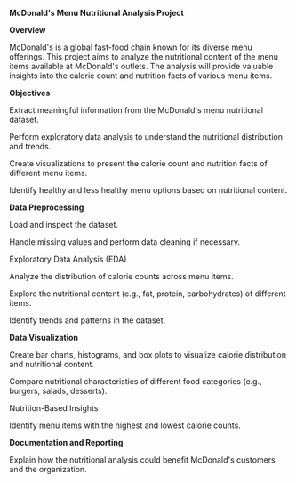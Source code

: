 **McDonald's Menu Nutritional Analysis Project**


**Overview**

McDonald's is a global fast-food chain known for its diverse menu offerings. This project aims to analyze the nutritional content of the menu items available at McDonald's outlets. The analysis will provide valuable insights into the calorie count and nutrition facts of various menu items.



**Objectives**

Extract meaningful information from the McDonald's menu nutritional dataset.

Perform exploratory data analysis to understand the nutritional distribution and trends.

Create visualizations to present the calorie count and nutrition facts of different menu items.

Identify healthy and less healthy menu options based on nutritional content.



**Data Preprocessing**

Load and inspect the dataset.

Handle missing values and perform data cleaning if necessary.

Exploratory Data Analysis (EDA)

Analyze the distribution of calorie counts across menu items.

Explore the nutritional content (e.g., fat, protein, carbohydrates) of different items.

Identify trends and patterns in the dataset.

**Data Visualization**

Create bar charts, histograms, and box plots to visualize calorie distribution and nutritional content.

Compare nutritional characteristics of different food categories (e.g., burgers, salads, desserts).

Nutrition-Based Insights

Identify menu items with the highest and lowest calorie counts.

**Documentation and Reporting**

Explain how the nutritional analysis could benefit McDonald's customers and the organization.
